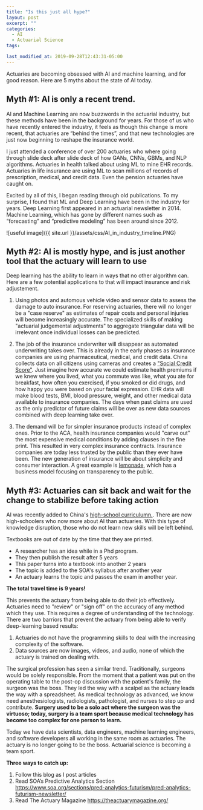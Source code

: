 ```yaml
---
title: "Is this just all hype?"
layout: post
excerpt: ""
categories:
  - AI
  - Actuarial Science
tags:

last_modified_at: 2019-09-28T12:43:31-05:00
---
```


Actuaries are becoming obsessed with AI and machine learning, and for good reason.  Here are 5 myths about the state of AI today.

## Myth #1: AI is only a recent trend.

AI and Machine Learning are now buzzwords in the actuarial industry, but these methods have been in the background for years.  For those of us who have recently entered the industry, it feels as though this change is more recent, that actuaries are “behind the times”, and that new technologies are just now beginning to reshape the insurance world.

I just attended a conference of over 200 actuaries who where going through slide deck after slide deck of how GANs, CNNs, GBMs, and NLP algorithms.  Actuaries in health talked about using ML to mine EHR records.  Actuaries in life insurance are using ML to scan millions of records of prescription, medical, and credit data.  Even the pension actuaries have caught on.

Excited by all of this, I began reading through old publications.  To my surprise, I found that ML and Deep Learning have been in the industry for years.  Deep Learning first appeared in an actuarial newsletter in 2014.  Machine Learning, which has gone by different names such as “forecasting” and “predictive modeling” has been around since 2012.

![useful image]({{ site.url }}/assets/css/AI_in_industry_timeline.PNG)


## Myth #2: AI is mostly hype, and is just another tool that the actuary will learn to use

Deep learning has the ability to learn in ways that no other algorithm can.  Here are a few potential applications to that will impact insurance and risk adjustement.  

1.  Using photos and automous vehicle video and sensor data to assess the damage to auto insurance.  For reserving actuaries, there will no longer be a "case reserve" as estimates of repair costs and personal injuries will become increasingly accurate.  The specialized skills of making "actuarial judgemental adjustments" to aggregate triangular data will be irrelevant once individual losses can be predicted.

2.  The job of the insurance underwriter will disappear as automated underwriting takes over.  This is already in the early phases as insurance companies are using pharmaceutical, medical, and credit data.  China collects data on all citizens using cameras and creates a ["Social Credit Score"](https://www.nytimes.com/2018/07/08/business/china-surveillance-technology.html).  Just imagine how accurate we could estimate health premiums if we knew where you lived, what you commute was like, what you ate for breakfast, how often you exercised, if you smoked or did drugs, and how happy you were based on your facial expression.  EHR data will make blood tests, BMI, blood pressure, weight, and other medical data available to insurance companies.  The days when past claims are used as the only predictor of future claims will be over as new data sources combined with deep learning take over.  

3. The demand will be for simpler insurance products instead of complex ones.  Prior to the ACA, health insurance companies would "carve out" the most expensive medical conditions by adding clauses in the fine print.  This resulted in very complex insurance contracts.  Insurance companies are today less trusted by the public than they ever have been.  The new generation of insurance will be about simplicity and consumer interaction.  A great example is [lemonade](https://www.lemonade.com/l/GO_renters?utm_source=google_brand&utm_medium=paidsearch&utm_campaign=brand&utm_term=lemonade%20insurance&gclid=Cj0KCQjw8svsBRDqARIsAHKVyqG0G2yBbnPEwQ_AtL6SlFLs2QtRUMySQdWolYseH2wxnCLPksbvWEUaAt71EALw_wcB), which has a business model focusing on transparency to the public.

## Myth #3: Actuaries can sit back and wait for the change to stabilize before taking action

AI was recently added to China's [high-school curriculumn.](https://www.abacusnews.com/digital-life/china-brings-ai-high-school-curriculum/article/2144442).  There are now high-schoolers who now more about AI than actuaries.  With this type of knowledge disruption, those who do not learn new skills will be left behind.

Textbooks are out of date by the time that they are printed.  

- A researcher has an idea while in a Phd program.  
- They then publish the result after 5 years
- This paper turns into a textbook into another 2 years
- The topic is added to the SOA's syllabus after another year
- An actuary learns the topic and passes the exam in another year.

**The total travel time is 9 years!**

This prevents the actuary from being able to do their job effectively.  Actuaries need to "review" or "sign off" on the accuracy of any method which they use.  This requires a degree of understanding of the technology.  There are two barriors that prevent the actuary from being able to verify deep-learning based results:

1. Actuaries do not have the programming skills to deal with the increasing complexity of the software.  
2. Data sources are now images, videos, and audio, none of which the actuary is trained on dealing with.

The surgical profession has seen a similar trend.  Traditionally, surgeons would be solely responsible.  From the moment that a patient was put on the operating table to the post-op discussion with the patient's family, the surgeon was the boss.  They led the way with a scalpel as the actuary leads the way with a spreadsheet.  As medical technology as advanced, we know need anesthesiologists, radiologists, pathologist, and nurses to step up and contribute.  **Surgery used to be a solo act where the surgeon was the virtuoso; today, surgery is a team sport because medical technology has become too complex for one person to learn.**

Today we have data scientists, data engineers, machine learning engineers, and software developers all working in the same room as actuaries.  The actuary is no longer going to be the boss.  Actuarial science is becoming a team sport.


**Three ways to catch up:**

1.  Follow this blog as I post articles
2.	Read SOA’s Predictive Analytics Section https://www.soa.org/sections/pred-analytics-futurism/pred-analytics-futurism-newsletter/
3.	Read The Actuary Magazine https://theactuarymagazine.org/
